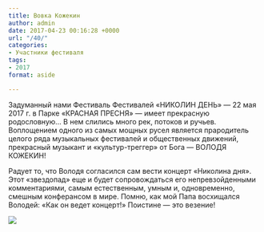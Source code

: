 ```yaml
---
title: Вовка Кожекин
author: admin
date: 2017-04-23 00:16:28 +0000
url: "/40/"
categories:
- Участники фестиваля
tags:
- 2017
format: aside

---
```

Задуманный нами Фестиваль Фестивалей «НИКОЛИН ДЕНЬ» — 22 мая 2017 г. в Парке «КРАСНАЯ ПРЕСНЯ» — имеет прекрасную родословную… В нем слились много рек, потоков и ручьев. Воплощением одного из самых мощных русел является прародитель целого ряда музыкальных фестивалей и общественных движений, прекрасный музыкант и «культур-треггер» от Бога — ВОЛОДЯ КОЖЕКИН!

Радует то, что Володя согласился сам вести концерт «Николина дня». Этот «звездопад» еще и будет сопровождаться его непревзойденными комментариями, самым естественным, умным и, одновременно, смешным конферансом в мире. Помню, как мой Папа восхищался Володей: «Как он ведет концерт!» Поистине — это везение!

![](/images/nikolin-den-kozhekin.jpg)